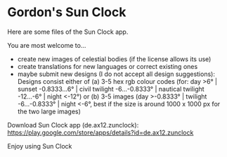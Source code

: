 # Gordon's Sun Clock

Here are some files of the Sun Clock app. 

You are most welcome to... 

- create new images of celestial bodies (if the license allows its use)
- create translations for new languages or correct existing ones  
- maybe submit new designs (I do not accept all design suggestions): Designs consist either of
(a) 3-5 hex rgb colour codes (for: day >6° | sunset -0.8333...6° | civil twilight -6...-0.8333° | nautical twilight -12...-6° | night <-12°) or
(b) 3-5 images (day >-0.8333° | twilight -6...-0.8333° | night <-6°, best if the size is around 1000 x 1000 px for the two large images) 

Download Sun Clock app (de.ax12.zunclock):
https://play.google.com/store/apps/details?id=de.ax12.zunclock

Enjoy using Sun Clock



